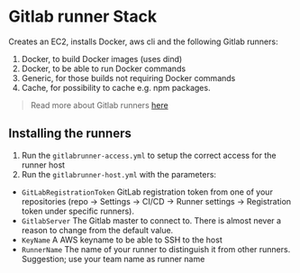 # Gitlab runner Stack

Creates an EC2, installs Docker, aws cli and the following Gitlab runners:
1. Docker, to build Docker images (uses dind)
2. Docker, to be able to run Docker commands
3. Generic, for those builds not requiring Docker commands
4. Cache, for possibility to cache e.g. npm packages.

> Read more about Gitlab runners <a href="https://docs.gitlab.com/ee/ci/runners/" target="_blank">here</a>

## Installing the runners
1. Run the `gitlabrunner-access.yml` to setup the correct access for the runner host
2. Run the `gitlabrunner-host.yml` with the parameters:
* `GitLabRegistrationToken` GitLab registration token from one of your repositories (repo -> Settings -> CI/CD -> Runner settings -> Registration token under specific runners).
* `GitlabServer` The Gitlab master to connect to. There is almost never a reason to change from the default value.
* `KeyName` A AWS keyname to be able to SSH to the host
* `RunnerName` The name of your runner to distinguish it from other runners. Suggestion; use your team name as runner name




    